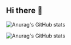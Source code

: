 ## Hi there 👋

![Anurag's GitHub stats](https://github-readme-stats.vercel.app/api?username=yh112&show_icons=true&theme=radical)

![Anurag's GitHub stats](https://github-readme-stats.vercel.app/api?username=yh112&show_icons=true&theme=radical)

